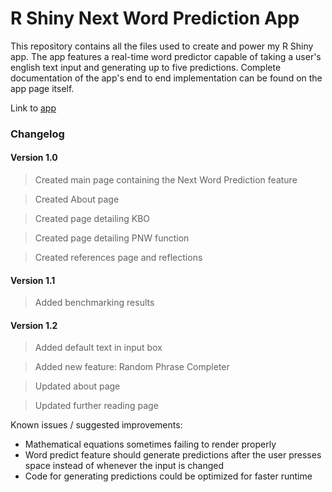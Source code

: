 # **R Shiny Next Word Prediction App**
 This repository contains all the files used to create and power my R Shiny app. The app features a real-time word predictor capable of taking a user's english text input and generating up to five predictions. Complete documentation of the app's end to end implementation can be found on the app page itself. 

 Link to [app](https://vtlam116.shinyapps.io/NextWordPrediction/)

### **Changelog** 

#### Version 1.0
>Created main page containing the Next Word Prediction feature

>Created About page

>Created page detailing KBO

>Created page detailing PNW function

>Created references page and reflections

#### Version 1.1

>Added benchmarking results

#### Version 1.2

>Added default text in input box

>Added new feature: Random Phrase Completer

>Updated about page

>Updated further reading page

Known issues / suggested improvements: 
-  Mathematical equations sometimes failing to render properly
-  Word predict feature should generate predictions after the user presses space instead of whenever the input is changed
- Code for generating predictions could be optimized for faster runtime
